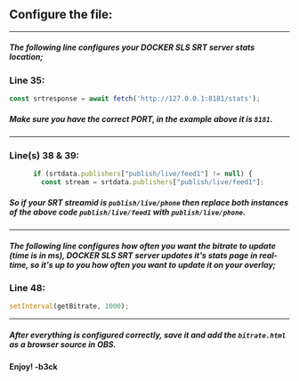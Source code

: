 ## Configure the file:
---
##### The following line configures your DOCKER SLS SRT server stats location;

### Line 35:
```javascript
const srtresponse = await fetch('http://127.0.0.1:8181/stats');
```
##### Make sure you have the correct PORT, in the example above it is `8181`.
---
### Line(s) 38 & 39:
```javascript
      if (srtdata.publishers["publish/live/feed1"] != null) {
        const stream = srtdata.publishers["publish/live/feed1"];
```

##### So if your SRT streamid is `publish/live/phone` then replace both instances of the above code `publish/live/feed1` with `publish/live/phone`.
---

##### The following line configures how often you want the bitrate to update (time is in ms), DOCKER SLS SRT server updates it's stats page in real-time, so it's up to you how often you want to update it on your overlay;

### Line 48:
```javascript
setInterval(getBitrate, 1000);
```
---

##### After everything is configured correctly, save it and add the `bitrate.html` as a browser source in OBS.

#### Enjoy! -b3ck

